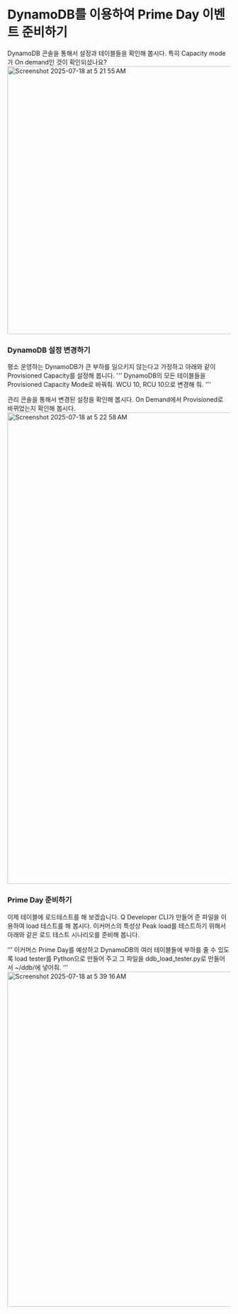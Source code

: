 # DynamoDB를 이용하여 Prime Day 이벤트 준비하기

DynamoDB 콘솔을 통해서 설정과 테이블들을 확인해 봅시다. 특히 Capacity mode가 On demand인 것이 확인되셨나요? <br>
<img width="1348" height="605" alt="Screenshot 2025-07-18 at 5 21 55 AM" src="https://github.com/user-attachments/assets/a53d8c61-48d9-4454-a1b3-6ff493d6fc23" />


### DynamoDB 설정 변경하기
평소 운영하는 DynamoDB가 큰 부하를 일으키지 않는다고 가정하고 아래와 같이 Provisioned Capacity를 설정해 봅니다.
'''
DynamoDB의 모든 테이블들을 Provisioned Capacity Mode로 바꿔줘. WCU 10, RCU 10으로 변경해 줘.
'''

관리 콘솔을 통해서 변경된 설정을 확인해 봅시다. On Demand에서 Provisioned로 바뀌었는지 확인해 봅시다.
<img width="1329" height="1065" alt="Screenshot 2025-07-18 at 5 22 58 AM" src="https://github.com/user-attachments/assets/9475aedf-874f-46bb-a255-842313ab23ae" />


### Prime Day 준비하기
이제 테이블에 로드테스트를 해 보겠습니다. Q Developer CLI가 만들어 준 파일을 이용하여 load 테스트를 해 봅시다. 이커머스의 특성상 Peak load를 테스트하기 위해서 아래와 같은 로드 테스트 시나리오를 준비해 봅니다.

‘’’
이커머스 Prime Day를 예상하고 DynamoDB의 여러 테이블들에 부하를 줄 수 있도록  load tester를 Python으로 만들어 주고 그 파일을 ddb_load_tester.py로 만들어서 ~/ddb/에 넣어줘.
‘’’
<img width="1676" height="757" alt="Screenshot 2025-07-18 at 5 39 16 AM" src="https://github.com/user-attachments/assets/c650fcca-e084-4d4f-8b18-7436d092b796" />
